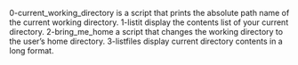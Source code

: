 0-current_working_directory is a script that prints the absolute path name of the current working directory.
1-listit display the contents list of your current directory.
2-bring_me_home a script that changes the working directory to the user’s home directory.
3-listfiles display current directory contents in a long format.
